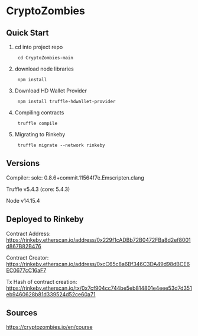 # CryptoZombies

## Quick Start

1. cd into project repo

        cd CryptoZombies-main

2. download node libraries

        npm install

3. Download HD Wallet Provider

        npm install truffle-hdwallet-provider

4. Compiling contracts

        truffle compile 

5. Migrating to Rinkeby

        truffle migrate --network rinkeby

## Versions

Compiler: solc: 0.8.6+commit.11564f7e.Emscripten.clang

Truffle v5.4.3 (core: 5.4.3)

Node v14.15.4

## Deployed to Rinkeby

Contract Address: https://rinkeby.etherscan.io/address/0x229f1cADBb72B0472FBa8d2ef8001d867B82B476

Contract Creator: https://rinkeby.etherscan.io/address/0xcC65c8a6Bf346C3DA49d98dBCE6EC0677cC16aF7

Tx Hash of contract creation: https://rinkeby.etherscan.io/tx/0x7cf904cc744be5eb814801e4eee53d7d351eb9460628b81d339524d52ce60a71

## Sources

https://cryptozombies.io/en/course
